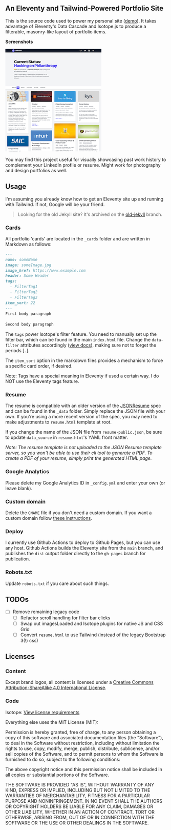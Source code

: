 ## An Eleventy and Tailwind-Powered Portfolio Site  
This is the source code used to power my personal site ([demo](http://www.chadkruse.com)). It takes advantage of Eleventy's Data Cascade and Isotope.js to produce a filterable, masonry-like layout of portfolio items.

**Screenshots**  

![Screenshot](https://github.com/chadokruse/chadokruse.github.com/blob/main/src/images/screenshot.png?raw=true "Screenshot")

You may find this project useful for visually showcasing past work history to complement your LinkedIn profile or resume. Might work for photography and design portfolios as well.  

## Usage
I'm assuming you already know how to get an Eleventy site up and running with Tailwind. If not, Google will be your friend.

> Looking for the old Jekyll site? It's archived on the [old-jekyll](https://github.com/chadokruse/chadokruse.github.com/tree/old-jekyll) branch.

### Cards   
All portfolio 'cards' are located in the `_cards` folder and are written in Markdown as follows:

```markdown
---
name: someName  
image: someImage.jpg  
image_href: https://www.example.com  
header: Some Header  
tags:
  - FilterTag1
  - FilterTag2
  - FilterTag3
item_sort: 22
---
First body paragraph

Second body paragraph
```

The `tags` power Isotope's filter feature. You need to manually set up the filter bar, which can be found in the main `index.html` file. Change the `data-filter` attributes accordingly ([view docs](http://isotope.metafizzy.co/filtering.html#ui)), making sure not to forget the periods [`.`]. 

The `item_sort` option in the markdown files provides a mechanism to force a specific card order, if desired.  

Note: Tags have a special meaning in Eleventy if used a certain way. I do NOT use the Eleventy tags feature.

### Resume   
The resume is compatible with an older version of the [JSONResume](https://jsonresume.org/) spec and can be found in the `_data` folder. Simply replace the JSON file with your own. If you're using a more recent version of the spec, you may need to make adjustments to `resume.html` template at root.

If you change the name of the JSON file from `resume-public.json`, be sure to update `data_source` in `resume.html`'s YAML front matter.

*Note: The resume template is not uploaded to the JSON Resume template server, so you won't be able to use their cli tool to generate a PDF. To create a PDF of your resume, simply print the generated HTML page.*

### Google Analytics   
Please delete my Google Analytics ID in `_config.yml` and enter your own (or leave blank).

### Custom domain   
Delete the `CNAME` file if you don't need a custom domain. If you want a custom domain follow [these instructions](https://help.github.com/articles/setting-up-a-custom-domain-with-pages).

### Deploy   
I currently use Github Actions to deploy to Github Pages, but you can use any host. Github Actions builds the Eleventy site from the `main` branch, and publishes the `dist` output folder directly to the `gh-pages` branch for publication.

### Robots.txt   
Update `robots.txt` if you care about such things.

## TODOs 
- [ ] Remove remaining legacy code
  - [ ] Refactor scroll handling for filter bar clicks
  - [ ] Swap out imagesLoaded and Isotope plugins for native JS and CSS Grid
  - [ ] Convert `resume.html` to use Tailwind (instead of the legacy Bootstrap 3(!) css)

## Licenses  
### Content   
Except brand logos, all content is licensed under a [Creative Commons Attribution-ShareAlike 4.0 International License](http://creativecommons.org/licenses/by-sa/4.0/).

### Code   
Isotope: [View license requirements](http://isotope.metafizzy.co/#license)

Everything else uses the MIT License (MIT):

Permission is hereby granted, free of charge, to any person obtaining a copy
of this software and associated documentation files (the "Software"), to deal
in the Software without restriction, including without limitation the rights
to use, copy, modify, merge, publish, distribute, sublicense, and/or sell
copies of the Software, and to permit persons to whom the Software is
furnished to do so, subject to the following conditions:

The above copyright notice and this permission notice shall be included in all
copies or substantial portions of the Software.

THE SOFTWARE IS PROVIDED "AS IS", WITHOUT WARRANTY OF ANY KIND, EXPRESS OR
IMPLIED, INCLUDING BUT NOT LIMITED TO THE WARRANTIES OF MERCHANTABILITY,
FITNESS FOR A PARTICULAR PURPOSE AND NONINFRINGEMENT. IN NO EVENT SHALL THE
AUTHORS OR COPYRIGHT HOLDERS BE LIABLE FOR ANY CLAIM, DAMAGES OR OTHER
LIABILITY, WHETHER IN AN ACTION OF CONTRACT, TORT OR OTHERWISE, ARISING FROM,
OUT OF OR IN CONNECTION WITH THE SOFTWARE OR THE USE OR OTHER DEALINGS IN THE
SOFTWARE.
